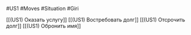 #US1 #Moves #Situation  #Giri

[[(US1) Оказать услугу]]
[[(US1) Востребовать долг]]
[[(US1) Отсрочить долг]]
[[(US1) Обронить имя]]


